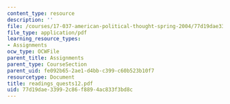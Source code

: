 ```yaml
---
content_type: resource
description: ''
file: /courses/17-037-american-political-thought-spring-2004/77d19dae33992c86f8894ac833f3bd8c_readings_quests12.pdf
file_type: application/pdf
learning_resource_types:
- Assignments
ocw_type: OCWFile
parent_title: Assignments
parent_type: CourseSection
parent_uid: fe092b65-2ae1-d4bb-c399-c60b523b10f7
resourcetype: Document
title: readings_quests12.pdf
uid: 77d19dae-3399-2c86-f889-4ac833f3bd8c
---
```

